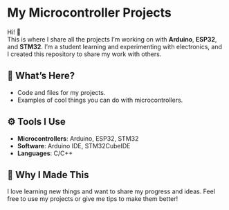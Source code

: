 # My Microcontroller Projects  

Hi! 👋  
This is where I share all the projects I’m working on with **Arduino**, **ESP32**, and **STM32**. I’m a student learning and experimenting with electronics, and I created this repository to share my work with others.  

## 📂 What’s Here?  
- Code and files for my projects.  
- Examples of cool things you can do with microcontrollers.  

## ⚙️ Tools I Use  
- **Microcontrollers**: Arduino, ESP32, STM32  
- **Software**: Arduino IDE, STM32CubeIDE 
- **Languages**: C/C++  

## 🌟 Why I Made This  
I love learning new things and want to share my progress and ideas. Feel free to use my projects or give me tips to make them better!  

